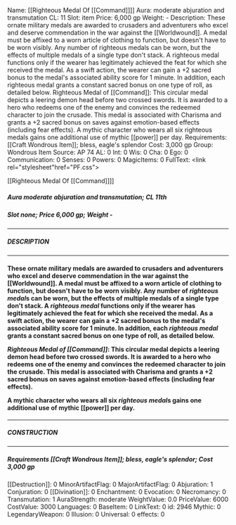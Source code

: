Name: [[Righteous Medal Of [[Command]]]]
Aura: moderate abjuration and transmutation
CL: 11
Slot: item
Price: 6,000 gp
Weight: -
Description: These ornate military medals are awarded to crusaders and adventurers who excel and deserve commendation in the war against the [[Worldwound]]. A medal must be affixed to a worn article of clothing to function, but doesn't have to be worn visibly. Any number of righteous medals can be worn, but the effects of multiple medals of a single type don't stack. A righteous medal functions only if the wearer has legitimately achieved the feat for which she received the medal. As a swift action, the wearer can gain a +2 sacred bonus to the medal's associated ability score for 1 minute. In addition, each righteous medal grants a constant sacred bonus on one type of roll, as detailed below. Righteous Medal of [[Command]]: This circular medal depicts a leering demon head before two crossed swords. It is awarded to a hero who redeems one of the enemy and convinces the redeemed character to join the crusade. This medal is associated with Charisma and grants a +2 sacred bonus on saves against emotion-based effects (including fear effects). A mythic character who wears all six righteous medals gains one additional use of mythic [[power]] per day.
Requirements: [[Craft Wondrous Item]]; bless, eagle's splendor
Cost: 3,000 gp
Group: Wondrous Item
Source: AP 74
AL: 0
Int: 0
Wis: 0
Cha: 0
Ego: 0
Communication: 0
Senses: 0
Powers: 0
MagicItems: 0
FullText: <link rel="stylesheet"href="PF.css"><div class="heading"><p class="alignleft">[[Righteous Medal Of [[Command]]]]</p><div style="clear: both;"></div></div><div><h5><b>Aura </b>moderate abjuration and transmutation; <b>CL </b>11th</h5><h5><b>Slot </b>none; <b>Price </b>6,000 gp; <b>Weight </b>-</h5></div><hr/><div><h5><b>DESCRIPTION</b></h5></div><hr/><div><h4><p>These ornate military medals are awarded to crusaders and adventurers who excel and deserve commendation in the war against the [[Worldwound]]. A medal must be affixed to a worn article of clothing to function, but doesn't have to be worn visibly. Any number of <i>righteous medal</i>s can be worn, but the effects of multiple medals of a single type don't stack. A <i>righteous medal</i> functions only if the wearer has legitimately achieved the feat for which she received the medal. As a swift action, the wearer can gain a +2 sacred bonus to the medal's associated ability score for 1 minute. In addition, each <i>righteous medal</i> grants a constant sacred bonus on one type of roll, as detailed below. </p><p><i>Righteous Medal of [[Command]]</i>: This circular medal depicts a leering demon head before two crossed swords. It is awarded to a hero who redeems one of the enemy and convinces the redeemed character to join the crusade. This medal is associated with Charisma and grants a +2 sacred bonus on saves against emotion-based effects (including fear effects). </p><p>A mythic character who wears all six <i>righteous medal</i>s gains one additional use of mythic [[power]] per day.</p></h4></div><hr/><div><h5><b>CONSTRUCTION</b></h5></div><hr/><div><h5><b>Requirements </b>[[Craft Wondrous Item]]; bless, <i>eagle's splendor</i>; <b>Cost </b>3,000 gp</h5></div>
[[Destruction]]: 0
MinorArtifactFlag: 0
MajorArtifactFlag: 0
Abjuration: 1
Conjuration: 0
[[Divination]]: 0
Enchantment: 0
Evocation: 0
Necromancy: 0
Transmutation: 1
AuraStrength: moderate
WeightValue: 0.0
PriceValue: 6000
CostValue: 3000
Languages: 0
BaseItem: 0
LinkText: 0
id: 2946
Mythic: 0
LegendaryWeapon: 0
Illusion: 0
Universal: 0
effects: 0
